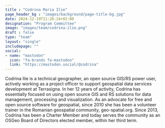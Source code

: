 ```yaml
---
title : "Codrina Maria Ilie"
page_header_bg : "images/background/page-title-bg.jpg"
date: 2024-12-19T11:26:24+02:00
designation: "Program Committee"
image: "images/team/codrina-ilie.png"
draft : false
type: "team"
layout: "single"
includepage: ""
social:
- name: "mastodon"
  icon: "fa-brands fa-mastodon"
  link: "https://mastodon.social/@codrina"
---
```


Codrina Ilie is a technical geographer, an open source GIS/RS power user,
actively working as a project officer to support geospatial data services
development at Terrasigna. In her 12 years of activity, Codrina has essentially
focused on using open source GIS and RS solutions for data management,
processing and visualization. As an advocate for free and open source
software for geospatial, since 2010 she has been a volunteer trainer in the
Romanian geospatial community, geo-spatial.org. Since 2013, Codrina has been a
Charter Member and today serves the community as an OSGeo Board of Directors
elected member, within her third term.
